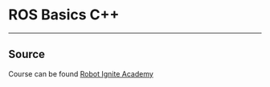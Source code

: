 # ROS Basics C++ #
------------------------------------------------------------------------------------

## Source ##
Course can be found [Robot Ignite Academy](https://www.robotigniteacademy.com/en/)